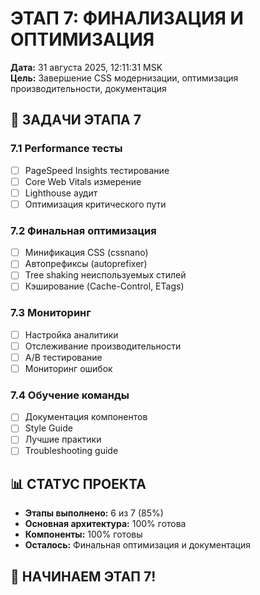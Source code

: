 # ЭТАП 7: ФИНАЛИЗАЦИЯ И ОПТИМИЗАЦИЯ
**Дата:** 31 августа 2025, 12:11:31 MSK  
**Цель:** Завершение CSS модернизации, оптимизация производительности, документация

## 🎯 ЗАДАЧИ ЭТАПА 7

### 7.1 Performance тесты
- [ ] PageSpeed Insights тестирование
- [ ] Core Web Vitals измерение  
- [ ] Lighthouse аудит
- [ ] Оптимизация критического пути

### 7.2 Финальная оптимизация
- [ ] Минификация CSS (cssnano)
- [ ] Автопрефиксы (autoprefixer)
- [ ] Tree shaking неиспользуемых стилей
- [ ] Кэширование (Cache-Control, ETags)

### 7.3 Мониторинг
- [ ] Настройка аналитики
- [ ] Отслеживание производительности
- [ ] A/B тестирование
- [ ] Мониторинг ошибок

### 7.4 Обучение команды
- [ ] Документация компонентов
- [ ] Style Guide
- [ ] Лучшие практики
- [ ] Troubleshooting guide

## 📊 СТАТУС ПРОЕКТА
- **Этапы выполнено:** 6 из 7 (85%)
- **Основная архитектура:** 100% готова
- **Компоненты:** 100% готовы
- **Осталось:** Финальная оптимизация и документация

## 🚀 НАЧИНАЕМ ЭТАП 7!
